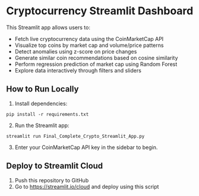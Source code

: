 # Cryptocurrency Streamlit Dashboard

This Streamlit app allows users to:
- Fetch live cryptocurrency data using the CoinMarketCap API
- Visualize top coins by market cap and volume/price patterns
- Detect anomalies using z-score on price changes
- Generate similar coin recommendations based on cosine similarity
- Perform regression prediction of market cap using Random Forest
- Explore data interactively through filters and sliders

## How to Run Locally

1. Install dependencies:
```
pip install -r requirements.txt
```

2. Run the Streamlit app:
```
streamlit run Final_Complete_Crypto_Streamlit_App.py
```

3. Enter your CoinMarketCap API key in the sidebar to begin.

## Deploy to Streamlit Cloud

1. Push this repository to GitHub
2. Go to https://streamlit.io/cloud and deploy using this script
